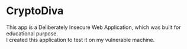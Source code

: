 # CryptoDiva
This app is a Deliberately Insecure Web Application, which was built for educational purpose.  
I created this application to test it on my vulnerable machine.
